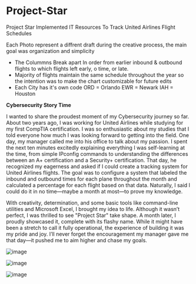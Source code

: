 # Project-Star
Project Star Implemented IT Resources To Track United Airlines Flight Schedules

 Each Photo represent a diffrent draft during the creative process, the main goal was organization and simplicity
* The Colummns Break apart In order from earlier inbound & outbound flights to which flights left early, o time, or late.
*  Majority of flights maintain the same schedule throughout the year so the intention was to make the chart customizable for future edits
*  Each City has it's own code
  ORD = Orlando
  EWR = Newark
  IAH = Houston




******Cybersecurity Story Time******

I wanted to share the proudest moment of my Cybersecurity journey so far. About two years ago, I was working for United Airlines while studying for my first CompTIA certification. I was so enthusiastic about my studies that I told everyone how much I was looking forward to getting into the field. One day, my manager called me into his office to talk about my passion. I spent the next ten minutes excitedly explaining everything I was self-learning at the time, from simple IPconfig commands to understanding the differences between an A+ certification and a Security+ certification. That day, he recognized my eagerness and asked if I could create a tracking system for United Airlines flights. The goal was to configure a system that labeled the inbound and outbound times for each plane throughout the month and calculated a percentage for each flight based on that data. Naturally, I said I could do it in no time—maybe a month at most—to prove my knowledge. 

With creativity, determination, and some basic tools like command-line utilities and Microsoft Excel, I brought my idea to life. Although it wasn’t perfect, I was thrilled to see "Project Star" take shape. A month later, I proudly showcased it, complete with its flashy name. While it might have been a stretch to call it fully operational, the experience of building it was my pride and joy. I’ll never forget the encouragement my manager gave me that day—it pushed me to aim higher and chase my goals. 




![image](https://github.com/user-attachments/assets/6e7e0417-86f5-49b9-b548-81dff5014070)



![image](https://github.com/user-attachments/assets/68e788dc-9d36-4ef2-b46f-81b97cb4960a)


![image](https://github.com/user-attachments/assets/c33e4fdb-bf8a-493b-bb75-b3b5671eedc5)

